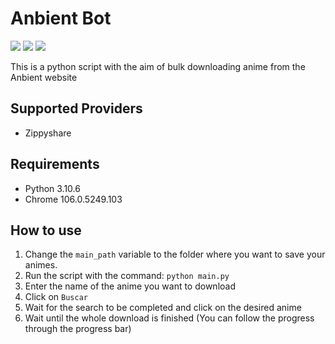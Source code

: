 # Anbient Bot
<div>
  <img src="https://img.shields.io/badge/type-bot-blue">
  <img src="https://img.shields.io/badge/difficulty-medium-orange">
  <img src="https://img.shields.io/badge/tech-python-yellow">
</div>

This is a python script with the aim of bulk downloading anime from the Anbient website

## Supported Providers

- Zippyshare

## Requirements

- Python 3.10.6
- Chrome 106.0.5249.103

## How to use

1. Change the `main_path` variable to the folder where you want to save your animes.
2. Run the script with the command: `python main.py`
2. Enter the name of the anime you want to download
3. Click on `Buscar`
4. Wait for the search to be completed and click on the desired anime
5. Wait until the whole download is finished (You can follow the progress through the progress bar)

